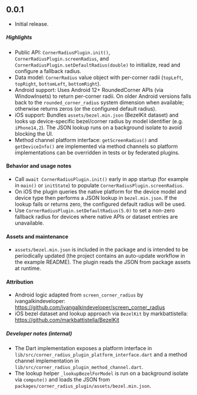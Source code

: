 ## 0.0.1

- Initial release.

##### Highlights
- Public API: `CornerRadiusPlugin.init()`, `CornerRadiusPlugin.screenRadius`,
	and `CornerRadiusPlugin.setDefaultRadius(double)` to initialize, read and
	configure a fallback radius.
- Data model: `CornerRadius` value object with per-corner radii
	(`topLeft`, `topRight`, `bottomLeft`, `bottomRight`).
- Android support: Uses Android 12+ RoundedCorner APIs (via WindowInsets)
	to return per-corner radii. On older Android versions falls back to the
	`rounded_corner_radius` system dimension when available; otherwise returns
	zeros (or the configured default radius).
- iOS support: Bundles `assets/bezel.min.json` (BezelKit dataset) and looks up
	device-specific bezel/corner radius by model identifier (e.g. `iPhone14,2`).
	The JSON lookup runs on a background isolate to avoid blocking the UI.
- Method channel platform interface: `getScreenRadius()` and `getDeviceInfo()`
	are implemented via method channels so platform implementations can be
	overridden in tests or by federated plugins.

#### Behavior and usage notes
- Call `await CornerRadiusPlugin.init()` early in app startup (for example in
	`main()` or `initState`) to populate `CornerRadiusPlugin.screenRadius`.
- On iOS the plugin queries the native platform for the device model and
	device type then performs a JSON lookup in `bezel.min.json`. If the lookup
	fails or returns zero, the configured default radius will be used.
- Use `CornerRadiusPlugin.setDefaultRadius(5.0)` to set a non-zero fallback
	radius for devices where native APIs or dataset entries are unavailable.

#### Assets and maintenance
- `assets/bezel.min.json` is included in the package and is intended to be
	periodically updated (the project contains an auto-update workflow in the
	example README). The plugin reads the JSON from package assets at runtime.

#### Attribution
- Android logic adapted from `screen_corner_radius` by
	ivangalkindeveloper: https://github.com/ivangalkindeveloper/screen_corner_radius
- iOS bezel dataset and lookup approach via `BezelKit` by markbattistella:
	https://github.com/markbattistella/BezelKit

##### Developer notes (internal)
- The Dart implementation exposes a platform interface in
	`lib/src/corner_radius_plugin_platform_interface.dart` and a method channel
	implementation in `lib/src/corner_radius_plugin_method_channel.dart`.
- The lookup helper `_lookupBezelForModel` is run on a background isolate via
	`compute()` and loads the JSON from
	`packages/corner_radius_plugin/assets/bezel.min.json`.

